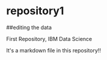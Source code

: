 # repository1

##editing the data

First Repository, IBM Data Science

It's a markdown file in this repository!!

